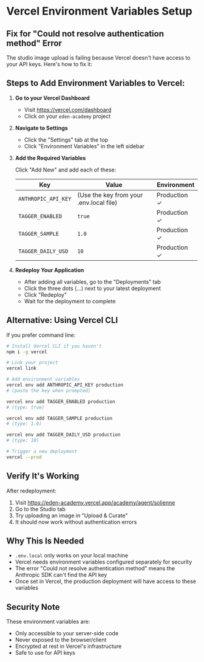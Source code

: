 # Vercel Environment Variables Setup

## Fix for "Could not resolve authentication method" Error

The studio image upload is failing because Vercel doesn't have access to your API keys. Here's how to fix it:

## Steps to Add Environment Variables to Vercel:

1. **Go to your Vercel Dashboard**
   - Visit https://vercel.com/dashboard
   - Click on your `eden-academy` project

2. **Navigate to Settings**
   - Click the "Settings" tab at the top
   - Click "Environment Variables" in the left sidebar

3. **Add the Required Variables**
   
   Click "Add New" and add each of these:

   | Key | Value | Environment |
   |-----|-------|-------------|
   | `ANTHROPIC_API_KEY` | (Use the key from your .env.local file) | Production ✓ |
   | `TAGGER_ENABLED` | `true` | Production ✓ |
   | `TAGGER_SAMPLE` | `1.0` | Production ✓ |
   | `TAGGER_DAILY_USD` | `10` | Production ✓ |

4. **Redeploy Your Application**
   - After adding all variables, go to the "Deployments" tab
   - Click the three dots (...) next to your latest deployment
   - Click "Redeploy"
   - Wait for the deployment to complete

## Alternative: Using Vercel CLI

If you prefer command line:

```bash
# Install Vercel CLI if you haven't
npm i -g vercel

# Link your project
vercel link

# Add environment variables
vercel env add ANTHROPIC_API_KEY production
# (paste the key when prompted)

vercel env add TAGGER_ENABLED production
# (type: true)

vercel env add TAGGER_SAMPLE production
# (type: 1.0)

vercel env add TAGGER_DAILY_USD production
# (type: 10)

# Trigger a new deployment
vercel --prod
```

## Verify It's Working

After redeployment:
1. Visit https://eden-academy.vercel.app/academy/agent/solienne
2. Go to the Studio tab
3. Try uploading an image in "Upload & Curate"
4. It should now work without authentication errors

## Why This Is Needed

- `.env.local` only works on your local machine
- Vercel needs environment variables configured separately for security
- The error "Could not resolve authentication method" means the Anthropic SDK can't find the API key
- Once set in Vercel, the production deployment will have access to these variables

## Security Note

These environment variables are:
- Only accessible to your server-side code
- Never exposed to the browser/client
- Encrypted at rest in Vercel's infrastructure
- Safe to use for API keys